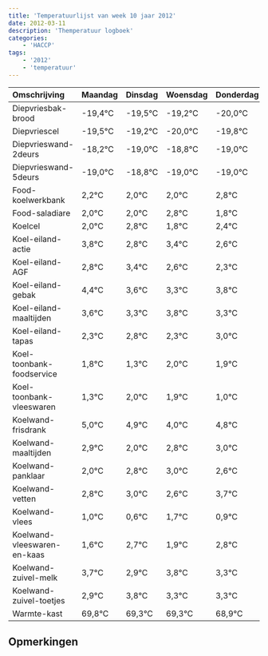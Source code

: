 ```yaml
---
title: 'Temperatuurlijst van week 10 jaar 2012'
date: 2012-03-11
description: 'Themperatuur logboek'
categories:
    - 'HACCP'
tags:
    - '2012'
    - 'temperatuur'
---
```

|Omschrijving|Maandag|Dinsdag|Woensdag|Donderdag|Vrijdag|Zaterdag|Zondag|
|:---|:---|:---|:---|:---|:---|:---|:---|
|Diepvriesbak-brood|-19,4°C|-19,5°C|-19,2°C|-20,0°C|-19,8°C|-20,0°C|-20,0°C|
|Diepvriescel|-19,5°C|-19,2°C|-20,0°C|-19,8°C|-20,0°C|-20,0°C|-19,2°C|
|Diepvrieswand-2deurs|-18,2°C|-19,0°C|-18,8°C|-19,0°C|-19,0°C|-18,2°C|-19,2°C|
|Diepvrieswand-5deurs|-19,0°C|-18,8°C|-19,0°C|-19,0°C|-18,2°C|-19,2°C|-18,6°C|
|Food-koelwerkbank|2,2°C|2,0°C|2,0°C|2,8°C|1,8°C|2,4°C|1,6°C|
|Food-saladiare|2,0°C|2,0°C|2,8°C|1,8°C|2,4°C|1,6°C|1,3°C|
|Koelcel|2,0°C|2,8°C|1,8°C|2,4°C|1,6°C|1,3°C|1,8°C|
|Koel-eiland-actie|3,8°C|2,8°C|3,4°C|2,6°C|2,3°C|2,8°C|2,3°C|
|Koel-eiland-AGF|2,8°C|3,4°C|2,6°C|2,3°C|2,8°C|2,3°C|3,0°C|
|Koel-eiland-gebak|4,4°C|3,6°C|3,3°C|3,8°C|3,3°C|4,0°C|3,9°C|
|Koel-eiland-maaltijden|3,6°C|3,3°C|3,8°C|3,3°C|4,0°C|3,9°C|3,0°C|
|Koel-eiland-tapas|2,3°C|2,8°C|2,3°C|3,0°C|2,9°C|2,0°C|2,8°C|
|Koel-toonbank-foodservice|1,8°C|1,3°C|2,0°C|1,9°C|1,0°C|1,8°C|2,0°C|
|Koel-toonbank-vleeswaren|1,3°C|2,0°C|1,9°C|1,0°C|1,8°C|2,0°C|1,6°C|
|Koelwand-frisdrank|5,0°C|4,9°C|4,0°C|4,8°C|5,0°C|4,6°C|5,7°C|
|Koelwand-maaltijden|2,9°C|2,0°C|2,8°C|3,0°C|2,6°C|3,7°C|2,9°C|
|Koelwand-panklaar|2,0°C|2,8°C|3,0°C|2,6°C|3,7°C|2,9°C|3,8°C|
|Koelwand-vetten|2,8°C|3,0°C|2,6°C|3,7°C|2,9°C|3,8°C|3,3°C|
|Koelwand-vlees|1,0°C|0,6°C|1,7°C|0,9°C|1,8°C|1,3°C|1,3°C|
|Koelwand-vleeswaren-en-kaas|1,6°C|2,7°C|1,9°C|2,8°C|2,3°C|2,3°C|1,9°C|
|Koelwand-zuivel-melk|3,7°C|2,9°C|3,8°C|3,3°C|3,3°C|2,9°C|3,4°C|
|Koelwand-zuivel-toetjes|2,9°C|3,8°C|3,3°C|3,3°C|2,9°C|3,4°C|2,3°C|
|Warmte-kast|69,8°C|69,3°C|69,3°C|68,9°C|69,4°C|68,3°C|68,9°C|

## Opmerkingen


